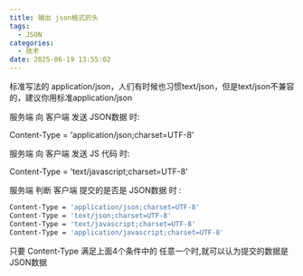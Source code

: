 ```yaml
---
title: 输出 json格式的头
tags:
  - JSON
categories:
  - 技术
date: 2025-06-19 13:55:02
---
```


标准写法的 application/json，人们有时候也习惯text/json，但是text/json不兼容的，建议你用标准application/json  
  
服务端 向 客户端 发送 JSON数据 时:  

Content-Type = 'application/json;charset=UTF-8'  
  
服务端 向 客户端 发送 JS 代码 时:  
  
Content-Type = 'text/javascript;charset=UTF-8'  
  
服务端 判断 客户端 提交的是否是 JSON数据 时 :

```bash
Content-Type = 'application/json;charset=UTF-8'
Content-Type = 'text/json;charset=UTF-8'
Content-Type = 'text/javascript;charset=UTF-8'
Content-Type = 'application/javascript;charset=UTF-8'
```

只要 Content-Type 满足上面4个条件中的 任意一个时,就可以认为提交的数据是 JSON数据
